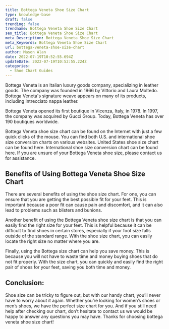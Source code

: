 ```yaml
---
title: Bottega Veneta Shoe Size Chart
type: knowledge-base
draft: false
trending: false
trendname: Bottega Veneta Shoe Size Chart
seo_title: Bottega Veneta Shoe Size Chart
meta_Description: Bottega Veneta Shoe Size Chart
meta_Keywords: Bottega Veneta Shoe Size Chart
url: bottega-veneta-shoe-size-chart
author: Mason Alan
date: 2022-07-19T10:52:55.694Z
updateDate: 2022-07-19T10:52:55.224Z
categories:
  - Shoe Chart Guides
---
```

Bottega Veneta is an Italian luxury goods company, specializing in leather goods. The company was founded in 1966 by Vittorio and Laura Moltedo. Bottega Veneta's signature weave appears on many of its products, including Intrecciato nappa leather. 

Bottega Veneta opened its first boutique in Vicenza, Italy, in 1978. In 1997, the company was acquired by Gucci Group. Today, Bottega Veneta has over 190 boutiques worldwide. 

Bottega Veneta shoe size chart can be found on the Internet with just a few quick clicks of the mouse. You can find both U.S. and international shoe size conversion charts on various websites. United States shoe size chart can be found here. International shoe size conversion chart can be found here. If you are unsure of your Bottega Veneta shoe size, please contact us for assistance.

## **Benefits of Using Bottega Veneta Shoe Size Chart**

There are several benefits of using the shoe size chart. For one, you can ensure that you are getting the best possible fit for your feet. This is important because a poor fit can cause pain and discomfort, and it can also lead to problems such as blisters and bunions.

Another benefit of using the Bottega Veneta shoe size chart is that you can easily find the right size for your feet. This is helpful because it can be difficult to find shoes in certain stores, especially if your foot size falls outside of the standard range. With the shoe size chart, you can easily locate the right size no matter where you are.

Finally, using the Bottega size chart can help you save money. This is because you will not have to waste time and money buying shoes that do not fit properly. With the size chart, you can quickly and easily find the right pair of shoes for your feet, saving you both time and money.

## **Conclusion:**

Shoe size can be tricky to figure out, but with our handy chart, you’ll never have to worry about it again. Whether you’re looking for women’s shoes or men’s shoes, we have the perfect size chart for you. And if you still need help after checking our chart, don’t hesitate to contact us we would be happy to answer any questions you may have. Thanks for choosing bottega veneta shoe size chart!